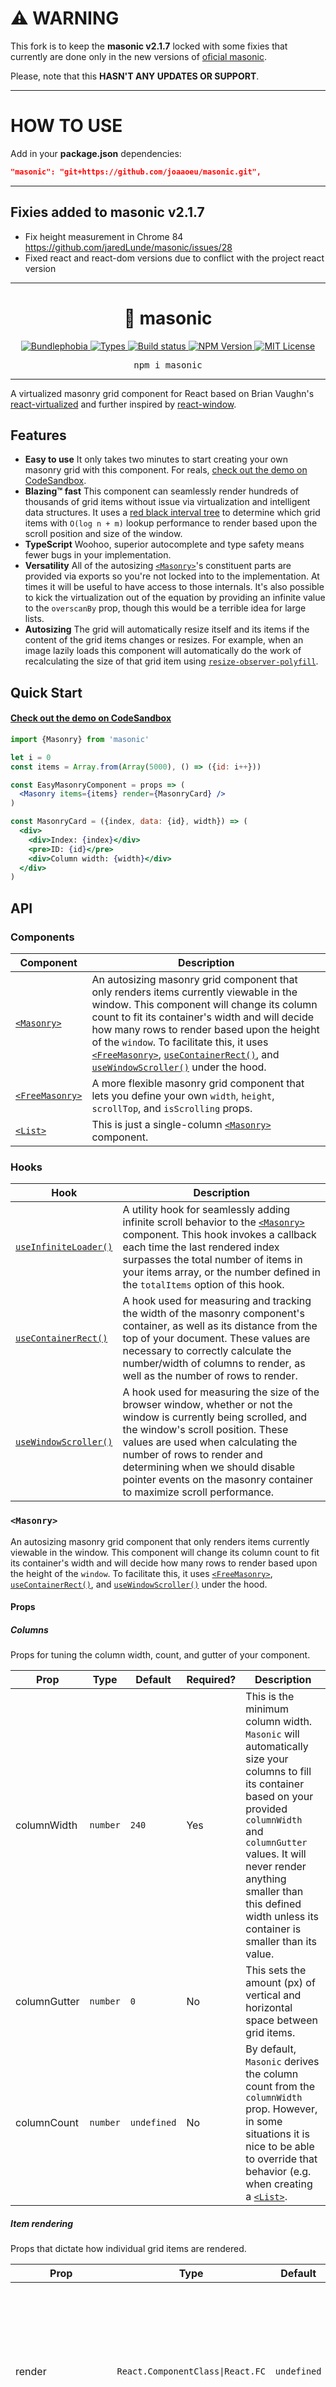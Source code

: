 # ⚠️ WARNING

This fork is to keep the <strong>masonic v2.1.7</strong> locked with some fixies that currently are done only in the new versions of [oficial masonic](https://github.com/jaredLunde/masonic).

Please, note that this <strong>HASN'T ANY UPDATES OR SUPPORT</strong>.

<hr>

# HOW TO USE

Add in your <strong>package.json</strong> dependencies:

```json
"masonic": "git+https://github.com/joaaoeu/masonic.git",
```

<hr>

## Fixies added to masonic v2.1.7

- Fix height measurement in Chrome 84 https://github.com/jaredLunde/masonic/issues/28
- Fixed react and react-dom versions due to conflict with the project react version

<hr>
<div align="center">
  <h1 align="center">
    🧱 masonic
  </h1>
</div>

<p align="center">
  <a href="https://bundlephobia.com/result?p=masonic">
    <img alt="Bundlephobia" src="https://img.shields.io/bundlephobia/minzip/masonic?style=for-the-badge&labelColor=24292e">
  </a>
  <a aria-label="Types" href="https://www.npmjs.com/package/masonic">
    <img alt="Types" src="https://img.shields.io/npm/types/masonic?style=for-the-badge&labelColor=24292e">
  </a>
  <!--
  <a aria-label="Code coverage report" href="https://codecov.io/gh/jaredLunde/masonic">
    <img alt="Code coverage" src="https://img.shields.io/codecov/c/gh/jaredLunde/masonic?style=for-the-badge&labelColor=24292e">
  </a>
  -->
  <a aria-label="Build status" href="https://travis-ci.com/jaredLunde/masonic">
    <img alt="Build status" src="https://img.shields.io/travis/com/jaredLunde/masonic?style=for-the-badge&labelColor=24292e">
  </a>
  <a aria-label="NPM version" href="https://www.npmjs.com/package/masonic">
    <img alt="NPM Version" src="https://img.shields.io/npm/v/masonic?style=for-the-badge&labelColor=24292e">
  </a>
  <a aria-label="License" href="https://jaredlunde.mit-license.org/">
    <img alt="MIT License" src="https://img.shields.io/npm/l/masonic?style=for-the-badge&labelColor=24292e">
  </a>
</p>

<pre align="center">npm i masonic</pre>
<hr>

A virtualized masonry grid component for React based
on Brian Vaughn's [react-virtualized](https://github.com/bvaughn/react-virtualized)
and further inspired by [react-window](https://github.com/bvaughn/react-window).

## Features

- **Easy to use** It only takes two minutes to start creating your own masonry grid with this component.
  For reals, [check out the demo on CodeSandbox](https://codesandbox.io/s/0oyxozv75v).
- **Blazing™ fast** This component can seamlessly render hundreds of thousands of grid items
  without issue via virtualization and intelligent data structures. It uses a [red black interval tree](https://www.geeksforgeeks.org/interval-tree/)
  to determine which grid items with `O(log n + m)` lookup performance to render based upon the scroll position and size of the window.
- **TypeScript** Woohoo, superior autocomplete and type safety means fewer bugs in your implementation.
- **Versatility** All of the autosizing [`<Masonry>`](#masonry)'s constituent parts are provided via exports so you're
  not locked into to the implementation. At times it will be useful to have access to those internals. It's also
  possible to kick the virtualization out of the equation by providing an infinite value to the `overscanBy` prop, though
  this would be a terrible idea for large lists.
- **Autosizing** The grid will automatically resize itself and its items if the content of the
  grid items changes or resizes. For example, when an image lazily loads this component will
  automatically do the work of recalculating the size of that grid item using
  [`resize-observer-polyfill`](https://www.npmjs.com/package/resize-observer-polyfill).

## Quick Start

#### [Check out the demo on CodeSandbox](https://codesandbox.io/s/0oyxozv75v)

```jsx harmony
import {Masonry} from 'masonic'

let i = 0
const items = Array.from(Array(5000), () => ({id: i++}))

const EasyMasonryComponent = props => (
  <Masonry items={items} render={MasonryCard} />
)

const MasonryCard = ({index, data: {id}, width}) => (
  <div>
    <div>Index: {index}</div>
    <pre>ID: {id}</pre>
    <div>Column width: {width}</div>
  </div>
)
```

## API

### Components

| Component                       | Description                                                                                                                                                                                                                                                                                                                                                                                                                    |
| ------------------------------- | ------------------------------------------------------------------------------------------------------------------------------------------------------------------------------------------------------------------------------------------------------------------------------------------------------------------------------------------------------------------------------------------------------------------------------ |
| [`<Masonry>`](#masonry)         | An autosizing masonry grid component that only renders items currently viewable in the window. This component will change its column count to fit its container's width and will decide how many rows to render based upon the height of the `window`. To facilitate this, it uses [`<FreeMasonry>`](#freemasonry), [`useContainerRect()`](#usecontainerrect), and [`useWindowScroller()`](#usewindowscroller) under the hood. |
| [`<FreeMasonry>`](#freemasonry) | A more flexible masonry grid component that lets you define your own `width`, `height`, `scrollTop`, and `isScrolling` props.                                                                                                                                                                                                                                                                                                  |
| [`<List>`](#list)               | This is just a single-column [`<Masonry>`](#masonry) component.                                                                                                                                                                                                                                                                                                                                                                |

### Hooks

| Hook                                        | Description                                                                                                                                                                                                                                                                                                                           |
| ------------------------------------------- | ------------------------------------------------------------------------------------------------------------------------------------------------------------------------------------------------------------------------------------------------------------------------------------------------------------------------------------- |
| [`useInfiniteLoader()`](#useinfiniteloader) | A utility hook for seamlessly adding infinite scroll behavior to the [`<Masonry>`](#masonry) component. This hook invokes a callback each time the last rendered index surpasses the total number of items in your items array, or the number defined in the `totalItems` option of this hook.                                        |
| [`useContainerRect()`](#usecontainerrect)   | A hook used for measuring and tracking the width of the masonry component's container, as well as its distance from the top of your document. These values are necessary to correctly calculate the number/width of columns to render, as well as the number of rows to render.                                                       |
| [`useWindowScroller()`](#usewindowscroller) | A hook used for measuring the size of the browser window, whether or not the window is currently being scrolled, and the window's scroll position. These values are used when calculating the number of rows to render and determining when we should disable pointer events on the masonry container to maximize scroll performance. |

### `<Masonry>`

An autosizing masonry grid component that only renders items currently viewable in the window. This
component will change its column count to fit its container's width and will decide how many rows
to render based upon the height of the `window`. To facilitate this, it uses [`<FreeMasonry>`](#freemasonry),
[`useContainerRect()`](#usecontainerrect), and [`useWindowScroller()`](#usewindowscroller) under the hood.

#### Props

##### Columns

Props for tuning the column width, count, and gutter of your component.

| Prop         | Type     | Default     | Required? | Description                                                                                                                                                                                                                                                                          |
| ------------ | -------- | ----------- | --------- | ------------------------------------------------------------------------------------------------------------------------------------------------------------------------------------------------------------------------------------------------------------------------------------ |
| columnWidth  | `number` | `240`       | Yes       | This is the minimum column width. `Masonic` will automatically size your columns to fill its container based on your provided `columnWidth` and `columnGutter` values. It will never render anything smaller than this defined width unless its container is smaller than its value. |
| columnGutter | `number` | `0`         | No        | This sets the amount (px) of vertical and horizontal space between grid items.                                                                                                                                                                                                       |
| columnCount  | `number` | `undefined` | No        | By default, `Masonic` derives the column count from the `columnWidth` prop. However, in some situations it is nice to be able to override that behavior (e.g. when creating a [`<List>`](#list).                                                                                     |

##### Item rendering

Props that dictate how individual grid items are rendered.

| Prop               | Type                                            | Default               | Required? | Description                                                                                                                                                                                                                                                                                                                                                                                                                                                                                                                                        |
| ------------------ | ----------------------------------------------- | --------------------- | --------- | -------------------------------------------------------------------------------------------------------------------------------------------------------------------------------------------------------------------------------------------------------------------------------------------------------------------------------------------------------------------------------------------------------------------------------------------------------------------------------------------------------------------------------------------------- |
| render             | <code>React.ComponentClass&#124;React.FC</code> | `undefined`           | Yes       | The component provided here is rendered for each item of your `items` array (see below). The component here should handle [the `render` props defined below](#render-props).                                                                                                                                                                                                                                                                                                                                                                       |
| items              | `any[]`                                         | `undefined`           | Yes       | An array of items to render. The data contained at each index is passed to the `data` prop of your `render` component. It is also passed to the `onRender` callback and the `itemKey` generator. Its length is used for determining the estimated height of the container.                                                                                                                                                                                                                                                                         |
| itemHeightEstimate | `number`                                        | `300`                 | No        | This value is used for estimating the initial height of the masonry grid. it is vital to the UX of the scrolling behavior and in determining how many `items` to initially render, so its wise to set this value with some accuracy.                                                                                                                                                                                                                                                                                                               |
| itemAs             | `React.ReactNode`                               | `"div"`               | No        | Your `render` component is wrapped with an element that has a `style` prop which sets the position of the grid item in its container. This is the type of element created for that wrapper. One common use case would be changing this property to `li` and the Masonry component's `as` prop to `ul`.                                                                                                                                                                                                                                             |
| itemStyle          | `React.CSSProperties`                           | `undefined`           | No        | You can add additional styles to the wrapper discussed in `itemAs` by setting this property.                                                                                                                                                                                                                                                                                                                                                                                                                                                       |
| itemKey            | `(data: any, index: number) => string`          | `(_, index) => index` | No        | The value returned here must be unique to the item. By default, the key is the item's index. This is ok if your collection of items is never modified. Setting this property ensures that the component in `render` is reused each time the masonry grid is reflowed. A common pattern would be to return the item's database ID here if there is one, e.g. `data => data.id`                                                                                                                                                                      |
| overscanBy         | `number`                                        | `2`                   | No        | This number is used for determining the number of grid items outside of the visible window to render. The default value is `2` which means "render 2 windows worth of content before and after the items in the visible window". A value of `3` would be 3 windows worth of grid items, so it's a linear relationship. Overscanning is important for preventing tearing when scrolling through items in the grid, but setting too high of a value may create too much work for React to handle, so it's best that you tune this value accordingly. |

###### `render` props

These are the props provided to the component you set in your `render` prop.

| Prop  | Type     | Description                                                                                                                          |
| ----- | -------- | ------------------------------------------------------------------------------------------------------------------------------------ |
| data  | `any`    | This is the data contained at `items[index]` of your `items` prop array.                                                             |
| index | `number` | The index of the item in your `items` prop array.                                                                                    |
| width | `number` | The width of the collumn containing this component. This is super useful for doing things like determining the dimensions of images. |

##### Customizing the container element

These props customize how the masonry grid element is rendered.

| Prop      | Type                  | Default     | Required? | Description                                                                                                            |
| --------- | --------------------- | ----------- | --------- | ---------------------------------------------------------------------------------------------------------------------- |
| as        | `React.ReactNode`     | `"div"`     | No        | This sets the element type of the masonry grid. A common use case would be changing this to `ul` and `itemAs` to `li`. |
| id        | `string`              | `undefined` | No        | Add an ID to the masonry grid container.                                                                               |
| className | `string`              | `undefined` | No        | Add a class to the masonry grid container.                                                                             |
| style     | `React.CSSProperties` | `undefined` | No        | Add inline styles to the masonry grid container.                                                                       |
| role      | `string`              | `"grid"`    | No        | Change the aria/a11y role of the container.                                                                            |
| tabIndex  | `number`              | `0`         | No        | Change the tabIndex of the container. By default the container is tabbable.                                            |

##### Customizing the window for SSR

These are useful values to set when using SSR because in SSR land we don't have access to the
width and height of the window, and thus have no idea how many items to render.

| Prop          | Type     | Default | Required? | Description                      |
| ------------- | -------- | ------- | --------- | -------------------------------- |
| initialWidth  | `number` | `1280`  | No        | The width of the window in SSR.  |
| initialHeight | `number` | `720`   | No        | The height of the window in SSR. |

##### Callbacks

| Prop     | Type                                                            | Default     | Required? | Description                                                               |
| -------- | --------------------------------------------------------------- | ----------- | --------- | ------------------------------------------------------------------------- |
| onRender | `(startIndex: number, stopIndex: number, items: any[]) => void` | `undefined` | No        | This callback is invoked any time the items rendered in the grid changes. |

###### `onRender()` arguments

| Argument   | Type     | Description                                                        |
| ---------- | -------- | ------------------------------------------------------------------ |
| startIndex | `number` | The index of the first item currently being rendered in the window |
| stopIndex  | `number` | The index of the last item currently being rendered in the window  |
| items      | `any[]`  | The array of items you provided to the `items` prop                |

##### Methods

When a `ref` is provided to this component, you'll have access to the following
imperative methods:

| Method         | Type         | Description                                                                                                                                                                                                                                                                                                                                |
| -------------- | ------------ | ------------------------------------------------------------------------------------------------------------------------------------------------------------------------------------------------------------------------------------------------------------------------------------------------------------------------------------------ |
| clearPositions | `() => void` | Invoking this method will create a new position cache, clearing all previous stored position values. This is useful if you want the component to reflow when adding new items to the `items` array, however the best way to trigger a reflow is setting a different unique `key` prop on the `<Masonry>` component each time that happens. |

---

### `<FreeMasonry>`

This is a bare bones masonry grid without [`useWindowScroller()`](#usewindowscroller) and [`useContainerRect()`](#usecontainerrect)
hooks doing any magic. It accepts all of the props from [`<Masonry>`](#masonry) except `initialWidth` and `initialHeight`.

#### Additional props

| Prop         | Type                                                                                                 | Default     | Required? | Description                                                                                                                                                                                  |
| ------------ | ---------------------------------------------------------------------------------------------------- | ----------- | --------- | -------------------------------------------------------------------------------------------------------------------------------------------------------------------------------------------- |
| width        | `number`                                                                                             | `undefined` | Yes       | This sets the width of the grid.                                                                                                                                                             |
| height       | `number`                                                                                             | `undefined` | Yes       | This is the height of the grid's window. If you're rendering `<FreeMasonry>` inside of a scrollable `div` for example, this would be the height of that div.                                 |
| scrollTop    | `number`                                                                                             | `undefined` | Yes       | The scroll position of the window `<FreeMasonry>` is rendering inside. Either the `window` object scroll position or the scroll position of say, a scrollable `div` you're rendering inside. |
| isScrolling  | `boolean`                                                                                            | `false`     | No        | When this value is `true`, `pointer-events: none;` and `will-change: contents, height;` styles are applied to the grid to maximize scroll performance.                                       |
| containerRef | <code>((element: HTMLElement) => void) &#124; React.MutableRefObject<HTMLElement &#124; null></code> | `undefined` | No        | Sets a `ref` prop on the grid container.                                                                                                                                                     |

---

### `<List>`

This is a single-column `<Masonry>` component. It accepts all of the properties defined in [`<Masonry>`],
except `columnGutter`, `columnWidth`, and `columnCount`.

#### Additional props

| Prop      | Type     | Default | Required? | Description                                                                   |
| --------- | -------- | ------- | --------- | ----------------------------------------------------------------------------- |
| rowGutter | `number` | `0`     | No        | This sets the amount of vertical space in pixels between rendered list items. |

---

### `useInfiniteLoader()`

A React hook for seamlessly adding infinite scrolling behavior to [`<Masonry>`](#masonry) and
[`<List>`](#list) components.

```jsx harmony
import {Masonry, useInfiniteLoader} from 'masonic'
import memoize from 'trie-memoize'

const fetchMoreItems = memoize(
  [{}, {}, {}],
  (startIndex, stopIndex, currentItems) =>
    fetch(
      `/api/get-more?after=${startIndex}&limit=${startIndex + stopIndex}`
    ).then(items => {
      // do something to add the new items to your state
    })
)

const InfiniteMasonry = props => {
  const maybeLoadMore = useInfiniteLoader(fetchMoreItems)
  const items = useItemsFromInfiniteLoader()
  return <Masonry {...props} items={items} onRender={maybeLoadMore} />
}
```

#### Arguments

| Argument      | Type                                                           | Description                                                                                                                                                                                                                                                                                                 |
| ------------- | -------------------------------------------------------------- | ----------------------------------------------------------------------------------------------------------------------------------------------------------------------------------------------------------------------------------------------------------------------------------------------------------- |
| loadMoreItems | `(startIndex: number, stopIndex: number, items: any[]) => any` | This callback will be invoked when more items must be loaded. It may be called multiple times in reaction to a single scroll event. As such, you are expected to memoize/track whether or not you've already received the `startIndex`, `stopIndex`, `items` values to prevent loading data more than once. |
| options       | `InfiniteLoaderOptions`                                        | Configuration object for your loader, see [`InfiniteLoaderOptions`](#infiniteloaderoptions) below.                                                                                                                                                                                                          |

#### InfiniteLoaderOptions

| Property         | Type                                       | Default                                        | Description                                                                                                                                 |
| ---------------- | ------------------------------------------ | ---------------------------------------------- | ------------------------------------------------------------------------------------------------------------------------------------------- |
| isItemLoaded     | `(index: number, items: any[]) => boolean` | `(index, items) => items[index] !== undefined` | A callback responsible for determining the loaded state of each item. Return `true` if the item has already been loaded and `false` if not. |
| minimumBatchSize | `number`                                   | `16`                                           |                                                                                                                                             |
| threshold        | `number`                                   | `16`                                           | The default value of `16` means that data will start loading when a user scrolls within `16` items of the end of your `items` prop array.   |
| totalItems       | `number`                                   | `9E9`                                          | The total number of items you'll need to eventually load (if known). This can be arbitrarily high if not known (e.g., the default value).   |

---

### `useWindowScroller()`

A hook used for measuring the size of the browser window, whether or not the window is currently being scrolled,
and the window's scroll position. These values are used when calculating the number of rows to render and determining
when we should disable pointer events on the masonry container to maximize scroll performance.

```jsx harmony
import React from 'react'
import {FreeMasonry, useWindowScroller, useContainerRect} from 'masonic'

const MyCustomMasonry = props => {
  const {width, height, scrollY, isScrolling} = useWindowScroller(),
    [rect, containerRef] = useContainerRect(width, height)

  return React.createElement(
    FreeMasonry,
    Object.assign(
      {
        width: rect.width,
        height,
        scrollTop: Math.max(0, scrollY - (rect.top + scrollY)),
        isScrolling,
        containerRef,
      },
      props
    )
  )
}
```

#### Arguments

| Argument      | Type                    | Description                                                                                       |
| ------------- | ----------------------- | ------------------------------------------------------------------------------------------------- |
| initialWidth  | `number`                | The width of the window when render on the server side. This has no effect client side.           |
| initialHeight | `number`                | The height of the window when render on the server side. This has no effect client side.          |
| options       | `WindowScrollerOptions` | A configuration object for the hook. See [`WindowScrollerOptions`](#windowscrolleroptions) below. |

##### `WindowScrollerOptions`

```typescript
interface WindowScrollerOptions {
  size?: {
    // Debounces for this amount of time in ms
    // before updating the size of the window
    // in state
    //
    // Defaults to: 120
    wait?: number
  }
  scroll?: {
    // The rate in frames per second to update
    // the state of the scroll position
    //
    // Defaults to: 8
    fps?: number
  }
}
```

#### Returns `WindowScrollerResult`

```typescript
interface WindowScrollerResult {
  // The width of the browser window
  width: number
  // The height of the browser window
  height: number
  // The scroll position of the window on its y-axis
  scrollY: number
  // Is the window currently being scrolled?
  isScrolling: boolean
}
```

---

### `useContainerRect()`

A hook used for measuring and tracking the width of the masonry component's container, as well as its distance from
the top of your document. These values are necessary to correctly calculate the number/width of columns to render, as well as the number of rows to render.

```jsx harmony
import React from 'react'
import {FreeMasonry, useWindowScroller, useContainerRect} from 'masonic'

const MyCustomMasonry = props => {
  const {width, height, scrollY, isScrolling} = useWindowScroller(),
    [rect, containerRef] = useContainerRect(width, height)

  return React.createElement(
    FreeMasonry,
    Object.assign(
      {
        width: rect.width,
        height,
        scrollTop: Math.max(0, scrollY - (rect.top + scrollY)),
        isScrolling,
        containerRef,
      },
      props
    )
  )
}
```

#### Arguments

| Argument     | Type     | Description                                                                                       |
| ------------ | -------- | ------------------------------------------------------------------------------------------------- |
| windowWidth  | `number` | The width of the window. Used for updating the `ContainerRect` when the window's width changes.   |
| windowHeight | `number` | The height of the window. Used for updating the `ContainerRect` when the window's height changes. |

#### Returns `[ContainerRect, (element: HTMLElement) => void]`

##### `ContainerRect`

| Property | Type     | Description                                              |
| -------- | -------- | -------------------------------------------------------- |
| top      | `number` | The `top` value from `element.getBoundingClientRect()`   |
| width    | `number` | The `width` value from `element.getBoundingClientRect()` |

---

## Differences from `react-virtualized/Masonry`

There are actually quite a few differences between these components and
the originals, despite the overall design being highly inspired by them.

1. The `react-virtualized` component requires a `<CellMeasurer>`,
   `cellPositioner`, and `cellMeasurerCache` and a ton of custom implementation
   to get off the ground. It's very difficult to work with. In `Masonic` this
   functionality is built in using [`resize-observer-polyfill`](https://github.com/que-etc/resize-observer-polyfill)
   for tracking cell size changes.

2. This component will auto-calculate the number of columns to render based
   upon the defined `columnWidth` property. The column count will update
   any time it changes.

3. The implementation for updating cell positions and sizes is also much more
   efficient in this component because only specific cells and columns are
   updated when cell sizes change, whereas in the original a complete reflow
   is triggered.

4. The API is a complete rewrite and because of much of what is mentioned
   above, is much easier to use in my opinion.

## LICENSE

MIT
